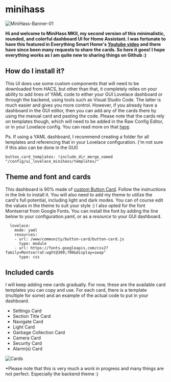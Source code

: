 # minihass

![MiniHass-Banner-01](https://github.com/fredrikpersson92/minihass/assets/105781178/5b3fd949-3a2f-406e-904b-17997335c291)

**Hi and welcome to MiniHass MKII, my second version of this minimalistic, rounded, and colorful dashboard UI for Home Assistant.
I was fortunate to have this featured in Everything Smart Home's [Youtube video](https://www.youtube.com/watch?v=7g9T_vKD4ww&t=8s&ab_channel=EverythingSmartHome) and there have since been many requests to share the cards. So here it goes! I hope everything works as I am quite new to sharing things on Github :)**

## How do I install it?

This UI does use some custom components that will need to be downloaded from HACS, but other than that, it completely relies on your ability to add lines of YAML code to either your GUI Lovelace dashboard or through the backend, using tools such as Visual Studio Code. The latter is much easier and gives you more control. However, if you already have a dashboard in the GUI editor, then you can add any of the cards there by using the manual card and pasting the code. Please note that the cards rely on templates though, which will need to be added in the Raw Config Editor, or in your Lovelace config. You can read more on that [here](https://github.com/custom-cards/button-card#configuration-templates).

Ps. If using a YAML dashboard, I recommend creating a folder for all templates and referencing that in your Lovelace configuration. ('m not sure if this also can be done in the GUI)
```
button_card_templates: !include_dir_merge_named "/config/ui_lovelace_minihass/templates/"
```

## Theme and font and cards

This dashboard is 90% made of [custom Button Card](https://github.com/custom-cards/button-card). Follow the instructions in the link to install it. You will also need to add my theme to utilize the card's full potential, including light and dark modes. You can of course edit the values in the theme to suit your style :) I also opted for the font Montserrat from Google Fonts. You can install the font by adding the line below to your configuration.yaml, or as a *resource* to your GUI dashboard.

```
  lovelace:
    mode: yaml
    resources:
    - url: /www/community/button-card/button-card.js
      type: module
    - url: https://fonts.googleapis.com/css2?family=Montserrat:wght@300;700&display=swap"
      type: css
  ```

## Included cards

I will keep adding new cards gradually. For now, these are the available card templates you can copy and use. For each card, there is a template (multiple for some) and an example of the actual code to put in your dashboard. 

* Settings Card
* Section Title Card
* Navigate Card
* Light Card
* Garbage Collection Card
* Camera Card
* Security Card
* Alarm(s) Card

![Cards](https://github.com/fredrikpersson92/minihass/assets/105781178/4ce74cd0-1e09-4c9e-80d5-47e45cf5cb62)



*Please note that this is very much a work in progress and many things are not perfect. Especially the backend theme :)
